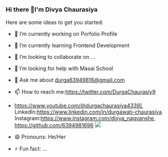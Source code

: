 ### Hi there 👋I'm Divya Chaurasiya

Here are some ideas to get you started:

- 🔭 I’m currently working on  Porfolio Profile
- 🌱 I’m currently learning Frontend Development
- 👯 I’m looking to collaborate on ...
- 🤔 I’m looking for help with Masai School
- 💬 Ask me about durga63949816@gmail.com
- 📫 How to reach me:https://twitter.com/DurgaChaurasiy9 
-    https://www.youtube.com/@durgachaurasiya4339],
     LinkedIn:https://www.linkedin.com/in/durgawati-chaurasiya
     Instagram:https://www.instagram.com/divya_nagvanshe,
     https://github.com/6394981696
     <img src="https://i.pinimg.com/originals/81/17/8b/81178b47a8598f0c81c4799f2cdd4057.gif">
  
  
- 😄 Pronouns: He/Her
- ⚡ Fun fact: ...

